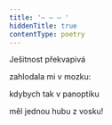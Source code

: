 ```yaml
---
title: '– – – '
hiddenTitle: true
contentType: poetry
---
```


Ješitnost překvapivá

zahlodala mi v mozku:

kdybych tak v panoptiku

měl jednou hubu z vosku!
